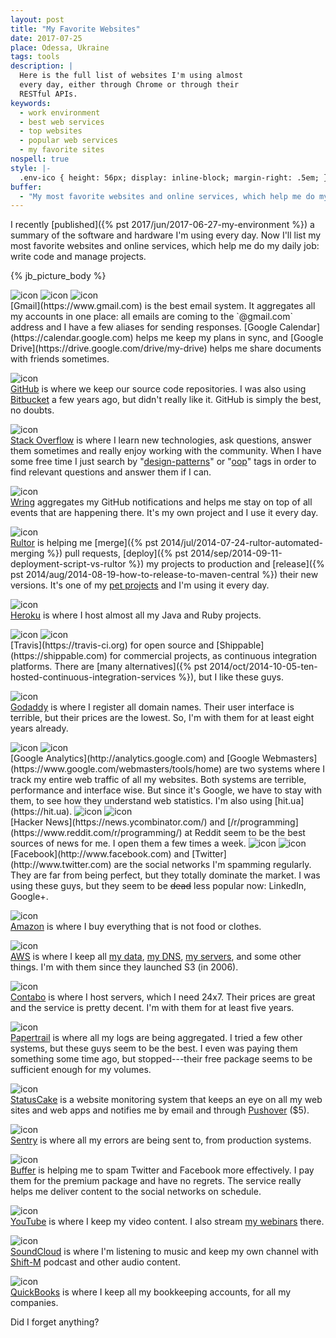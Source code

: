 ```yaml
---
layout: post
title: "My Favorite Websites"
date: 2017-07-25
place: Odessa, Ukraine
tags: tools
description: |
  Here is the full list of websites I'm using almost
  every day, either through Chrome or through their
  RESTful APIs.
keywords:
  - work environment
  - best web services
  - top websites
  - popular web services
  - my favorite sites
nospell: true
style: |-
  .env-ico { height: 56px; display: inline-block; margin-right: .5em; }
buffer:
  - "My most favorite websites and online services, which help me do my daily job: write code and manage projects"
---
```


I recently [published]({% pst 2017/jun/2017-06-27-my-environment %})
a summary of the software and hardware I'm using every day. Now I'll
list my most favorite websites and online services, which help me do my
daily job: write code and manage projects.

<!--more-->

{% jb_picture_body %}

<img src="/images/2017/07/sites-gmail.jpg" class="env-ico" alt="icon"/>
<img src="/images/2017/07/sites-google-calendar.jpg" class="env-ico" alt="icon"/>
<img src="/images/2017/07/sites-google-drive.jpg" class="env-ico" alt="icon"/><br/>
[Gmail](https://www.gmail.com)
is the best email system. It aggregates all my accounts
in one place: all emails are coming to the `@gmail.com` address
and I have a few aliases for sending responses.
[Google Calendar](https://calendar.google.com) helps me keep my plans in sync,
and [Google Drive](https://drive.google.com/drive/my-drive) helps me
share documents with friends sometimes.

<img src="/images/2017/07/sites-github.jpg" class="env-ico" alt="icon"/><br/>
[GitHub](https://github.com/yegor256)
is where we keep our source code repositories. I was also using
[Bitbucket](https://bitbucket.com)
a few years ago, but didn't really like it.
GitHub is simply the best, no doubts.

<img src="/images/2017/07/sites-stackoverflow.jpg" class="env-ico" alt="icon"/><br/>
[Stack Overflow](http://stackoverflow.com/users/187141/yegor256)
is where I learn new technologies, ask questions, answer them sometimes
and really enjoy working with the community. When I have some free time
I just search by
"[design-patterns](https://stackoverflow.com/questions/tagged/design-patterns)" or
"[oop](https://stackoverflow.com/questions/tagged/oop)"
tags in order to find relevant questions and answer them if I can.

<img src="//www.wring.io/images/logo.svg" class="env-ico" alt="icon"/><br/>
[Wring](http://www.wring.io) aggregates my GitHub notifications
and helps me stay on top of all events that are happening there.
It's my own project and I use it every day.

<img src="/images/2017/07/sites-rultor.jpg" class="env-ico" alt="icon"/><br/>
[Rultor](https://www.rultor.com) is helping me
[merge]({% pst 2014/jul/2014-07-24-rultor-automated-merging %}) pull requests,
[deploy]({% pst 2014/sep/2014-09-11-deployment-script-vs-rultor %}) my projects to production and
[release]({% pst 2014/aug/2014-08-19-how-to-release-to-maven-central %})
their new versions. It's one of my
[pet projects](/pets.html) and I'm using it every day.

<img src="/images/2017/07/sites-heroku.jpg" class="env-ico" alt="icon"/><br/>
[Heroku](https://www.heroku.com) is where I host almost all my
Java and Ruby projects.

<img src="/images/2017/07/sites-travis-ci.jpg" class="env-ico" alt="icon"/>
<img src="/images/2017/07/sites-shippable.jpg" class="env-ico" alt="icon"/><br/>
[Travis](https://travis-ci.org) for open source and
[Shippable](https://shippable.com) for commercial projects, as
continuous integration platforms. There are
[many alternatives]({% pst 2014/oct/2014-10-05-ten-hosted-continuous-integration-services %}),
but I like these guys.

<img src="/images/2017/07/sites-godaddy.jpg" class="env-ico" alt="icon"/><br/>
[Godaddy](http://www.godaddy.com) is where I register all domain
names. Their user interface is terrible, but their
prices are the lowest. So, I'm with them for at least eight years already.

<img src="/images/2017/07/sites-google-analytics.jpg" class="env-ico" alt="icon"/>
<img src="/images/2017/07/sites-google-webmasters.jpg" class="env-ico" alt="icon"/><br/>
[Google Analytics](http://analytics.google.com)
and [Google Webmasters](https://www.google.com/webmasters/tools/home)
are two systems where I track
my entire web traffic of all my websites. Both systems are terrible, performance
and interface wise. But since it's Google, we have to stay with them,
to see how they understand web statistics. I'm also using
[hit.ua](https://hit.ua).

<img src="/images/2017/07/sites-hacker-news.jpg" class="env-ico" alt="icon"/>
<img src="/images/2017/07/sites-reddit.jpg" class="env-ico" alt="icon"/><br/>
[Hacker News](https://news.ycombinator.com/)
and [/r/programming](https://www.reddit.com/r/programming/) at Reddit
seem to be the best sources of news for me. I open them a few times a week.

<img src="/images/2017/07/sites-facebook.jpg" class="env-ico" alt="icon"/>
<img src="/images/2017/07/sites-twitter.jpg" class="env-ico" alt="icon"/><br/>
[Facebook](http://www.facebook.com)
and [Twitter](http://www.twitter.com)
are the social networks I'm spamming regularly. They are far from being
perfect, but they totally dominate the market.
I was using these guys, but they seem to be <del>dead</del> less popular now:
LinkedIn, Google+.

<img src="/images/2017/07/sites-amazon.jpg" class="env-ico" alt="icon"/><br/>
[Amazon](http://amzn.to/2ufwBbw)
is where I buy everything that is not food or clothes.

<img src="/images/2017/07/sites-aws.jpg" class="env-ico" alt="icon"/><br/>
[AWS](https://aws.amazon.com/)
is where I keep all
[my data](https://aws.amazon.com/s3/),
[my DNS](https://aws.amazon.com/route53/),
[my servers](https://aws.amazon.com/ec2/),
and some other things. I'm with them since they
launched S3 (in 2006).

<img src="/images/2017/07/sites-contabo.jpg" class="env-ico" alt="icon"/><br/>
[Contabo](https://contabo.com/)
is where I host servers, which I need 24x7. Their prices are great
and the service is pretty decent. I'm with them for at least five years.

<img src="/images/2017/07/sites-papertrail.jpg" class="env-ico" alt="icon"/><br/>
[Papertrail](https://papertrailapp.com/?thank=9e5dc6)
is where all my logs are being aggregated. I tried a few other
systems, but these guys seem to be the best. I even was paying them something
some time ago, but stopped---their free package seems to be sufficient
enough for my volumes.

<img src="/images/2017/07/sites-statuscake.jpg" class="env-ico" alt="icon"/><br/>
[StatusCake](https://www.statuscake.com/)
is a website monitoring system that keeps an eye on all my web
sites and web apps and notifies me by email and through
[Pushover](https://pushover.net/) ($5).

<img src="/images/2017/07/sites-sentry.jpg" class="env-ico" alt="icon"/><br/>
[Sentry](https://www.sentry.io)
is where all my errors are being sent to, from production systems.

<img src="/images/2017/07/sites-buffer.jpg" class="env-ico" alt="icon"/><br/>
[Buffer](https://www.buffer.com)
is helping me to spam Twitter and Facebook more effectively. I pay
them for the premium package and have no regrets. The service really
helps me deliver content to the social networks on schedule.

<img src="/images/2017/07/sites-youtube.jpg" class="env-ico" alt="icon"/><br/>
[YouTube](http://www.youtube.com)
is where I keep my video content. I also stream
[my webinars](/webinars.html) there.

<img src="/images/2017/07/sites-soundcloud.jpg" class="env-ico" alt="icon"/><br/>
[SoundCloud](http://www.soundcloud.com)
is where I'm listening to music and keep my own channel with
[Shift-M](/shift-m.html) podcast and other audio content.

<img src="/images/2017/07/sites-quickbooks.jpg" class="env-ico" alt="icon"/><br/>
[QuickBooks](https://qdc.qbo.intuit.com/qbo30/login)
is where I keep all my bookkeeping accounts, for all my companies.

Did I forget anything?
